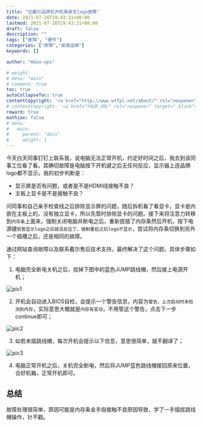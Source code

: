 ```yaml
---
title: "记戴尔品牌机开机黑屏无logo故障"
date: 2021-07-26T19:43:31+08:00
lastmod: 2021-07-26T19:43:31+08:00
draft: false
description: ""
tags: ["故障", "硬件"]
categories: ["故障","桌面运维"]
keywords: []

author: "AGou-ops"

# weight:
# menu: "main"
# comment: true
toc: true
autoCollapseToc: true
contentCopyright: '<a href="http://www.wtfpl.net/about/" rel="noopener" target="_blank">WTFPL v2</a>'
# contentCopyright: '<a href="YOUR_URL" rel="noopener" target="_blank">See origin</a>'
reward: true
mathjax: false
# menu:
#   main:
#     parent: "docs"
#     weight: 1
---
```


今天白天同事钉钉上联系我，说电脑无法正常开机，约定好时间之后，我去到该同事工位看了看。其确切故障是电脑按下开机键之后无任何反应，显示器上连品牌logo都不显示。我的初步判断是：

- 显示屏是否有问题，或者是不是HDMI线接触不良？
- 主板上显卡是不是接触不良？
<!--more-->

问同事和自己亲手检查线之后排除显示屏的问题，随后拆机看了看显卡，显卡是内嵌在主板上的，没有独立显卡，所以先暂时排除显卡的问题。接下来将注意力转移到`内存条`上面来，强制关闭电脑并断电之后，重新拔插了内存条然后开机，按下电源键`短暂显示logo之后就没反应了，强制重启之后logo不显示`，尝试将内存条切换到另外一个插槽之后，还是相同的故障。

通过网站查询故障以及联系戴尔售后技术支持，最终解决了这个问题，具体步骤如下：

1. 电脑完全断电关机之后，拔掉下图中的蓝色JUMP跳线帽，然后接上电源开机；

![pic1](https://agou-images.oss-cn-qingdao.aliyuncs.com/blog-images/dell/dell_1.jpg?x-oss-process=style/images)

2. 开机会自动进入BIOS自检，会提示一个警告信息，内容为`警告，上次启动时未检测到内存`，实际意思大概就是`内存有变动`，不用管这个警告，点击下一步continue即可；


![pic2](https://agou-images.oss-cn-qingdao.aliyuncs.com/blog-images/dell/dell_2.jpg?x-oss-process=style/images)

3. 如若未插跳线帽，每次开机会提示以下信息，意思很简单，就不翻译了；


![pic3](https://agou-images.oss-cn-qingdao.aliyuncs.com/blog-images/dell/dell_3.jpg?x-oss-process=style/images)

4. 电脑正常开机之后，关机完全断电，然后将JUMP蓝色跳线帽接回原来位置，合好机箱，正常开机即可。

## 总结

故障处理很简单，原因可能是内存条金手指接触不良原因导致，学了一手插拔跳线帽操作，针不戳。
